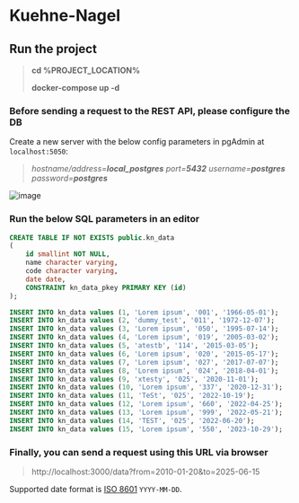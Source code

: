 # Kuehne-Nagel

## Run the project
>**cd %PROJECT_LOCATION%**
>
>**docker-compose up -d**

### Before sending a request to the REST API, please configure the DB
Create a new server with the below config parameters in pgAdmin at `localhost:5050`:
>*hostname/address=**local_postgres***
*port=**5432***
*username=**postgres***
*password=**postgres***

![image](https://user-images.githubusercontent.com/46295302/175110482-b86603e1-5084-461a-8512-7c4b6456f50e.png)


### Run the below SQL parameters in an editor
```sql
CREATE TABLE IF NOT EXISTS public.kn_data
(
    id smallint NOT NULL,
    name character varying,
    code character varying,
    date date,
    CONSTRAINT kn_data_pkey PRIMARY KEY (id)
);

INSERT INTO kn_data values (1, 'Lorem ipsum', '001', '1966-05-01');
INSERT INTO kn_data values (2, 'dummy_test', '011', '1972-12-07');
INSERT INTO kn_data values (3, 'Lorem ipsum', '050', '1995-07-14');
INSERT INTO kn_data values (4, 'Lorem ipsum', '019', '2005-03-02');
INSERT INTO kn_data values (5, 'atestb', '114', '2015-03-05');
INSERT INTO kn_data values (6, 'Lorem ipsum', '020', '2015-05-17');
INSERT INTO kn_data values (7, 'Lorem ipsum', '027', '2017-07-07');
INSERT INTO kn_data values (8, 'Lorem ipsum', '024', '2018-04-01');
INSERT INTO kn_data values (9, 'xtesty', '025', '2020-11-01');
INSERT INTO kn_data values (10, 'Lorem ipsum', '337', '2020-12-31');
INSERT INTO kn_data values (11, 'TeSt', '025', '2022-10-19');
INSERT INTO kn_data values (12, 'Lorem ipsum', '660', '2022-04-25');
INSERT INTO kn_data values (13, 'Lorem ipsum', '999', '2022-05-21');
INSERT INTO kn_data values (14, 'TEST', '025', '2022-06-20');
INSERT INTO kn_data values (15, 'Lorem ipsum', '550', '2023-10-29');
```

### Finally, you can send a request using this URL via browser
> http://localhost:3000/data?from=2010-01-20&to=2025-06-15

  Supported date format is [ISO 8601](https://www.iso.org/iso-8601-date-and-time-format.html) `YYYY-MM-DD`.
